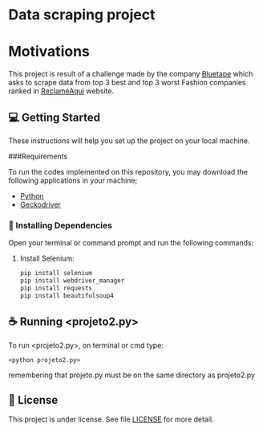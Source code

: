 # Data scraping project

# Motivations
This project is result of a challenge made by the company [Bluetape](https://bluetape.com.br/) which asks to scrape data from top 3 best and top 3 worst Fashion companies ranked in 
[ReclameAqui](https://www.reclameaqui.com.br/) website. 

## 💻 Getting Started

These instructions will help you set up the project on your local machine.

###Requirements

To run the codes implemented on this repository, you may download the following applications in your machine;

- [Python](https://www.python.org/downloads/)
- [Geckodriver](https://github.com/mozilla/geckodriver/releases)

### 🚀 Installing Dependencies

Open your terminal or command prompt and run the following commands:

1. Install Selenium:
   ```bash
   pip install selenium
   pip install webdriver_manager
   pip install requests
   pip install beautifulsoup4

## ☕ Running <projeto2.py>

To run <projeto2.py>, on terminal or cmd type:

```
<python projeto2.py>
```

remembering that projeto.py must be on the same directory as projeto2.py

## 📝 License

This project is under license. See file [LICENSE](LICENSE.md) for more detail.

